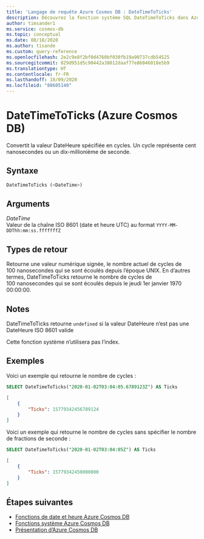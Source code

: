 ```yaml
---
title: 'Langage de requête Azure Cosmos DB : DateTimeToTicks'
description: Découvrez la fonction système SQL DateTimeToTicks dans Azure Cosmos DB.
author: timsander1
ms.service: cosmos-db
ms.topic: conceptual
ms.date: 08/18/2020
ms.author: tisande
ms.custom: query-reference
ms.openlocfilehash: 2e2c9e8f2bf0d4760bf030fb19a90737cdb54525
ms.sourcegitcommit: 829d951d5c90442a38012daaf77e86046018e5b9
ms.translationtype: HT
ms.contentlocale: fr-FR
ms.lasthandoff: 10/09/2020
ms.locfileid: "88605140"
---
```

# <a name="datetimetoticks-azure-cosmos-db"></a>DateTimeToTicks (Azure Cosmos DB)

Convertit la valeur DateHeure spécifiée en cycles. Un cycle représente cent nanosecondes ou un dix-millionième de seconde. 

## <a name="syntax"></a>Syntaxe
  
```sql
DateTimeToTicks (<DateTime>)
```

## <a name="arguments"></a>Arguments
  
*DateTime*  
   Valeur de la chaîne ISO 8601 (date et heure UTC) au format `YYYY-MM-DDThh:mm:ss.fffffffZ`

## <a name="return-types"></a>Types de retour

Retourne une valeur numérique signée, le nombre actuel de cycles de 100 nanosecondes qui se sont écoulés depuis l’époque UNIX. En d’autres termes, DateTimeToTicks retourne le nombre de cycles de 100 nanosecondes qui se sont écoulés depuis le jeudi 1er janvier 1970 00:00:00.

## <a name="remarks"></a>Notes

DateTimeToTicks retourne `undefined` si la valeur DateHeure n’est pas une DateHeure ISO 8601 valide

Cette fonction système n’utilisera pas l’index.

## <a name="examples"></a>Exemples

Voici un exemple qui retourne le nombre de cycles :

```sql
SELECT DateTimeToTicks("2020-01-02T03:04:05.6789123Z") AS Ticks
```

```json
[
    {
        "Ticks": 15779342456789124
    }
]
```

Voici un exemple qui retourne le nombre de cycles sans spécifier le nombre de fractions de seconde :

```sql
SELECT DateTimeToTicks("2020-01-02T03:04:05Z") AS Ticks
```

```json
[
    {
        "Ticks": 15779342450000000
    }
]
```

## <a name="next-steps"></a>Étapes suivantes

- [Fonctions de date et heure Azure Cosmos DB](sql-query-date-time-functions.md)
- [Fonctions système Azure Cosmos DB](sql-query-system-functions.md)
- [Présentation d’Azure Cosmos DB](introduction.md)
